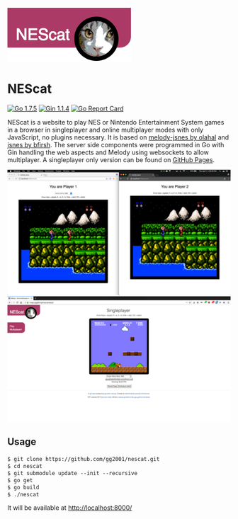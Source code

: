 ![Logo](logo.png)
# NEScat

[![Go 1.7.5](https://img.shields.io/badge/Go-1.7.5-brightgreen.svg)](https://golang.org/doc/devel/release.html) [![Gin 1.1.4](https://img.shields.io/badge/Gin-1.1.4-brightgreen.svg)](https://golang.org/doc/devel/release.html) [![Go Report Card](https://goreportcard.com/badge/github.com/g-g-g/nescat)](https://goreportcard.com/report/github.com/g-g-g/nescat)

NEScat is a website to play NES or Nintendo Entertainment System games in a browser in singleplayer and online multiplayer modes with only JavaScript, no plugins necessary. It is based on [melody-jsnes by olahal](https://github.com/olahol/melody-jsnes) and [jsnes by bfirsh](https://github.com/bfirsh/jsnes). The server side components were programmed in Go with Gin handling the web aspects and Melody using websockets to allow multiplayer. A singleplayer only version can be found on [GitHub Pages](https://gg2001.github.io/nescat/).

![Screenshot 1](screenshot1.png)
![Screenshot 2](screenshot2.png)

## Usage

    $ git clone https://github.com/gg2001/nescat.git
    $ cd nescat
    $ git submodule update --init --recursive
    $ go get
    $ go build
    $ ./nescat

It will be available at [http://localhost:8000/](http://localhost:8000/)
